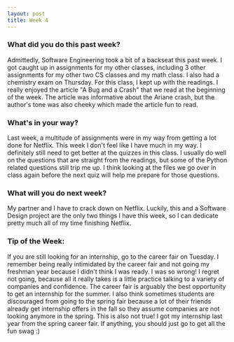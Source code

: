 ```yaml
---
layout: post
title: Week 4
---
```


### What did you do this past week?
Admittedly, Software Engineering took a bit of a backseat this past week. I got caught up in assignments for my other classes, including 3 other assignments for my other two CS classes and my math class. I also had a chemistry exam on Thursday. For this class, I kept up with the readings. I really enjoyed the article "A Bug and a Crash" that we read at the beginning of the week. The article was informative about the Ariane crash, but the author's tone was also cheeky which made the article fun to read.

### What's in your way?
Last week, a multitude of assignments were in my way from getting a lot done for Netflix. This week I don't feel like I have much in my way. I definitely still need to get better at the quizzes in this class. I usually do well on the questions that are straight from the readings, but some of the Python related questions still trip me up. I think looking at the files we go over in class again before the next quiz will help me prepare for those questions. 

### What will you do next week?
My partner and I have to crack down on Netflix. Luckily, this and a Software Design project are the only two things I have this week, so I can dedicate pretty much all of my time finishing Netflix. 


### Tip of the Week: 
If you are still looking for an internship, go to the career fair on Tuesday. I remember being really intimidated by the career fair and not going my freshman year because I didn't think I was ready. I was so wrong! I regret not going, because all it really takes is a little practice talking to a variety of companies and confidence. The career fair is arguably the best opportunity to get an internship for the summer. I also think sometimes students are discouraged from going to the spring fair because a lot of their friends already get internship offers in the fall so they assume companies are not looking anymore in the spring. This is also not true! I got my internship last year from the spring career fair. If anything, you should just go to get all the fun swag :)